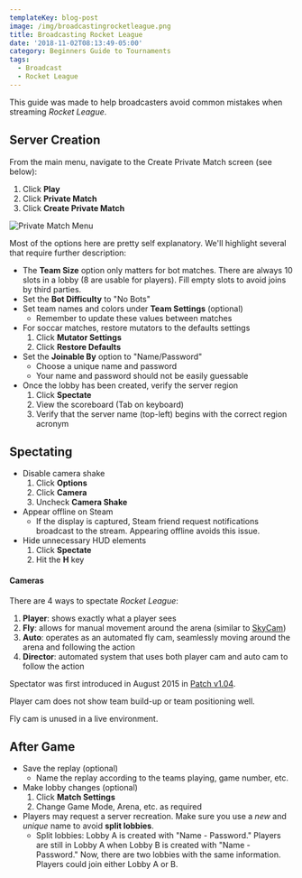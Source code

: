 ```yaml
---
templateKey: blog-post
image: /img/broadcastingrocketleague.png
title: Broadcasting Rocket League
date: '2018-11-02T08:13:49-05:00'
category: Beginners Guide to Tournaments
tags:
  - Broadcast
  - Rocket League
---
```

This guide was made to help broadcasters avoid common mistakes when streaming *Rocket League*.

## Server Creation

From the main menu, navigate to the Create Private Match screen (see below): 

1. Click **Play**
2. Click **Private Match**
3. Click **Create Private Match**

![Private Match Menu](/img/privatematch.jpg)

Most of the options here are pretty self explanatory. We'll highlight several that require further description:

* The **Team Size** option only matters for bot matches. There are always 10 slots in a lobby (8 are usable for players). Fill empty slots to avoid joins by third parties. 
* Set the **Bot Difficulty** to "No Bots"
* Set team names and colors under **Team Settings** (optional)
  * Remember to update these values between matches
* For soccar matches, restore mutators to the defaults settings
  1. Click **Mutator Settings**
  2. Click **Restore Defaults**
* Set the **Joinable By** option to "Name/Password"
  * Choose a unique name and password
  * Your name and password should not be easily guessable
* Once the lobby has been created, verify the server region
  1. Click **Spectate**
  2. View the scoreboard (Tab on keyboard)
  3. Verify that the server name (top-left) begins with the correct region acronym 

## Spectating

* Disable camera shake
   1. Click **Options**
   2. Click **Camera**
   3. Uncheck **Camera Shake**
* Appear offline on Steam
   * If the display is captured, Steam friend request notifications broadcast to the stream. Appearing offline avoids this issue. 
* Hide unnecessary HUD elements
   1. Click **Spectate**
   2. Hit the **H** key

#### Cameras

There are 4 ways to spectate *Rocket League*: 

1. **Player**: shows exactly what a player sees
2. **Fly**: allows for manual movement around the arena (similar to [SkyCam](https://www.youtube.com/watch?v=WNtNBNoVFHI))
3. **Auto**: operates as an automated fly cam, seamlessly moving around the arena and following the action
4. **Director**: automated system that uses both player cam and auto cam to follow the action

Spectator was first introduced in August 2015 in [Patch v1.04](https://www.rocketleague.com/news/patch-notes-v1-15--pc-ps4-/). 


Player cam does not show team build-up or team positioning well.

Fly cam is unused in a live environment. 


## After Game
 
* Save the replay (optional)
  * Name the replay according to the teams playing, game number, etc.
* Make lobby changes (optional)
  1. Click **Match Settings**
  2. Change Game Mode, Arena, etc. as required
* Players may request a server recreation. Make sure you use a *new* and *unique* name to avoid **split lobbies**.
  * Split lobbies: Lobby A is created with "Name - Password." Players are still in Lobby A when Lobby B is created with "Name - Password." Now, there are two lobbies with the same information. Players could join either Lobby A or B.
